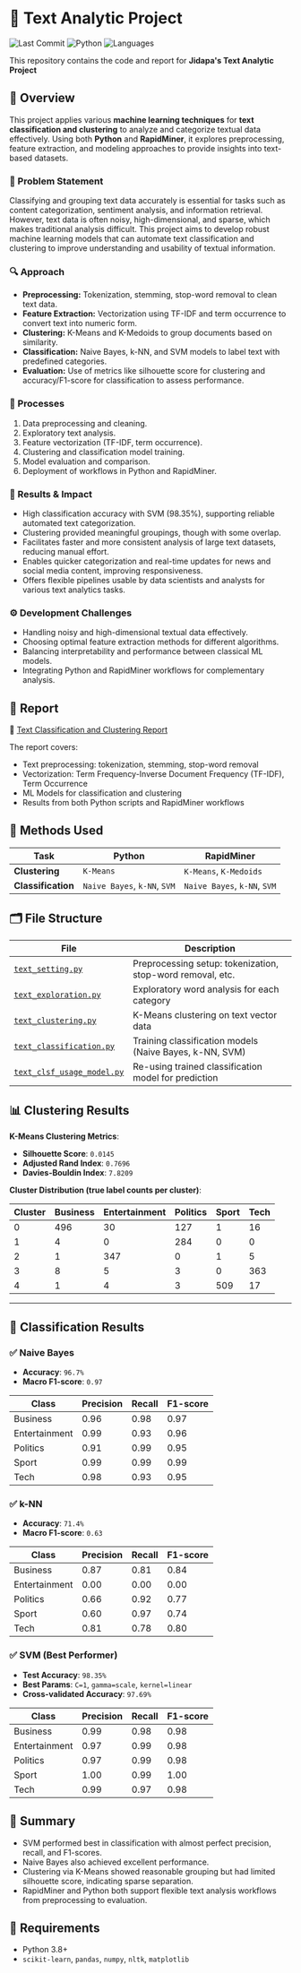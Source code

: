 # 📝 Text Analytic Project
![Last Commit](https://img.shields.io/github/last-commit/JPP-J/text_analytic_project?style=flat-square)
![Python](https://img.shields.io/badge/Python-97.8%25-blue?style=flat-square)
![Languages](https://img.shields.io/github/languages/count/JPP-J/text_analytic_project?style=flat-square)

This repository contains the code and report for **Jidapa's Text Analytic Project**

## 📌 Overview

This project applies various **machine learning techniques** for **text classification and clustering** to analyze and categorize textual data effectively. Using both **Python** and **RapidMiner**, it explores preprocessing, feature extraction, and modeling approaches to provide insights into text-based datasets.

### 🧩 Problem Statement

Classifying and grouping text data accurately is essential for tasks such as content categorization, sentiment analysis, and information retrieval. However, text data is often noisy, high-dimensional, and sparse, which makes traditional analysis difficult. This project aims to develop robust machine learning models that can automate text classification and clustering to improve understanding and usability of textual information.

### 🔍 Approach

- **Preprocessing:** Tokenization, stemming, stop-word removal to clean text data.
- **Feature Extraction:** Vectorization using TF-IDF and term occurrence to convert text into numeric form.
- **Clustering:** K-Means and K-Medoids to group documents based on similarity.
- **Classification:** Naive Bayes, k-NN, and SVM models to label text with predefined categories.
- **Evaluation:** Use of metrics like silhouette score for clustering and accuracy/F1-score for classification to assess performance.

### 🎢 Processes

1. Data preprocessing and cleaning.
2. Exploratory text analysis.
3. Feature vectorization (TF-IDF, term occurrence).
4. Clustering and classification model training.
5. Model evaluation and comparison.
6. Deployment of workflows in Python and RapidMiner.

### 🎯 Results & Impact

- High classification accuracy with SVM (98.35%), supporting reliable automated text categorization.  
- Clustering provided meaningful groupings, though with some overlap.  
- Facilitates faster and more consistent analysis of large text datasets, reducing manual effort.  
- Enables quicker categorization and real-time updates for news and social media content, improving responsiveness.  
- Offers flexible pipelines usable by data scientists and analysts for various text analytics tasks.

### ⚙️ Development Challenges

- Handling noisy and high-dimensional textual data effectively.
- Choosing optimal feature extraction methods for different algorithms.
- Balancing interpretability and performance between classical ML models.
- Integrating Python and RapidMiner workflows for complementary analysis.


## 📄 Report

🔗 [Text Classification and Clustering Report](https://drive.google.com/file/d/1hwf-yAWtEjgi-CYBG3U80RKYMJwHa6mS/view?usp=sharing)

The report covers:
- Text preprocessing: tokenization, stemming, stop-word removal
- Vectorization: Term Frequency-Inverse Document Frequency (TF-IDF), Term Occurrence
- ML Models for classification and clustering
- Results from both Python scripts and RapidMiner workflows



## 🧪 Methods Used

| Task             | Python                            | RapidMiner                         |
|------------------|-----------------------------------|------------------------------------|
| **Clustering**   | `K-Means`                         | `K-Means`, `K-Medoids`             |
| **Classification** | `Naive Bayes`, `k-NN`, `SVM`     | `Naive Bayes`, `k-NN`, `SVM`       |



## 🗂 File Structure

| File                                                   | Description                                                  |
|--------------------------------------------------------|--------------------------------------------------------------|
| [`text_setting.py`](text_setting.py)                   | Preprocessing setup: tokenization, stop-word removal, etc.   |
| [`text_exploration.py`](text_exploration.py)           | Exploratory word analysis for each category                  |
| [`text_clustering.py`](text_clustering.py)             | K-Means clustering on text vector data                       |
| [`text_classification.py`](text_classification.py)     | Training classification models (Naive Bayes, k-NN, SVM)      |
| [`text_clsf_usage_model.py`](text_clsf_usage_model.py) | Re-using trained classification model for prediction         |


## 📊 Clustering Results

**K-Means Clustering Metrics**:
- **Silhouette Score**: `0.0145`
- **Adjusted Rand Index**: `0.7696`
- **Davies-Bouldin Index**: `7.8209`

**Cluster Distribution (true label counts per cluster)**:

| Cluster | Business | Entertainment | Politics | Sport | Tech |
|---------|----------|----------------|----------|-------|------|
| 0       | 496      | 30             | 127      | 1     | 16   |
| 1       | 4        | 0              | 284      | 0     | 0    |
| 2       | 1        | 347            | 0        | 1     | 5    |
| 3       | 8        | 5              | 3        | 0     | 363  |
| 4       | 1        | 4              | 3        | 509   | 17   |

---

## 🤖 Classification Results

### ✅ Naive Bayes
- **Accuracy**: `96.7%`
- **Macro F1-score**: `0.97`

| Class          | Precision | Recall | F1-score |
|----------------|-----------|--------|----------|
| Business       | 0.96      | 0.98   | 0.97     |
| Entertainment  | 0.99      | 0.93   | 0.96     |
| Politics       | 0.91      | 0.99   | 0.95     |
| Sport          | 0.99      | 0.99   | 0.99     |
| Tech           | 0.98      | 0.93   | 0.95     |



### ✅ k-NN
- **Accuracy**: `71.4%`
- **Macro F1-score**: `0.63`

| Class          | Precision | Recall | F1-score |
|----------------|-----------|--------|----------|
| Business       | 0.87      | 0.81   | 0.84     |
| Entertainment  | 0.00      | 0.00   | 0.00     |
| Politics       | 0.66      | 0.92   | 0.77     |
| Sport          | 0.60      | 0.97   | 0.74     |
| Tech           | 0.81      | 0.78   | 0.80     |


### ✅ SVM (Best Performer)
- **Test Accuracy**: `98.35%`
- **Best Params**: `C=1`, `gamma=scale`, `kernel=linear`
- **Cross-validated Accuracy**: `97.69%`

| Class          | Precision | Recall | F1-score |
|----------------|-----------|--------|----------|
| Business       | 0.99      | 0.98   | 0.98     |
| Entertainment  | 0.97      | 0.99   | 0.98     |
| Politics       | 0.97      | 0.99   | 0.98     |
| Sport          | 1.00      | 0.99   | 1.00     |
| Tech           | 0.99      | 0.97   | 0.98     |



## 📌 Summary

- SVM performed best in classification with almost perfect precision, recall, and F1-scores.
- Naive Bayes also achieved excellent performance.
- Clustering via K-Means showed reasonable grouping but had limited silhouette score, indicating sparse separation.
- RapidMiner and Python both support flexible text analysis workflows from preprocessing to evaluation.



## 📁 Requirements

- Python 3.8+
- `scikit-learn`, `pandas`, `numpy`, `nltk`, `matplotlib`
